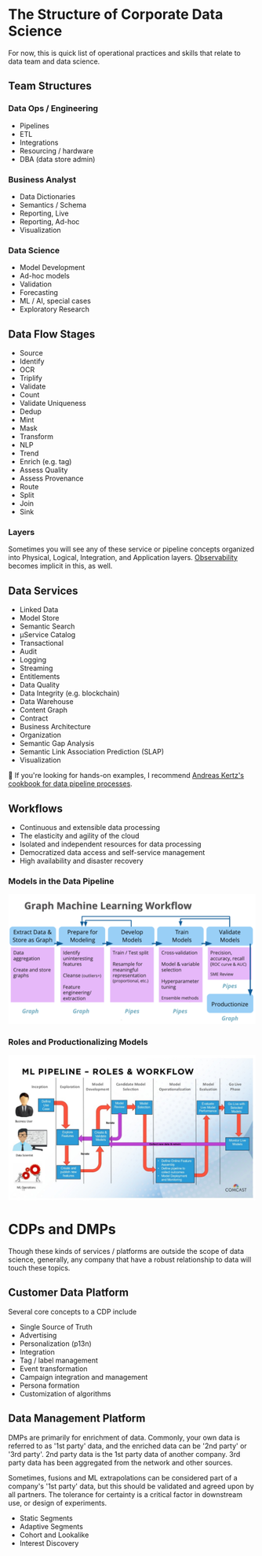 # The Structure of Corporate Data Science

For now, this is quick list of operational practices and skills that relate to data team and data science. 

## Team Structures
### Data Ops / Engineering
* Pipelines
* ETL
* Integrations
* Resourcing / hardware
* DBA (data store admin)

### Business Analyst
* Data Dictionaries
* Semantics / Schema
* Reporting, Live
* Reporting, Ad-hoc
* Visualization

### Data Science
* Model Development
* Ad-hoc models
* Validation
* Forecasting
* ML / AI, special cases
* Exploratory Research

## Data Flow Stages

* Source
* Identify
* OCR
* Triplify
* Validate
* Count
* Validate Uniqueness
* Dedup
* Mint
* Mask
* Transform
* NLP
* Trend
* Enrich (e.g. tag)
* Assess Quality
* Assess Provenance
* Route
* Split
* Join
* Sink

### Layers

Sometimes you will see any of these service or pipeline concepts organized into Physical, Logical, Integration, and Application layers.   [Observability](/data-classification.html#data-observability) becomes implicit in this, as well.

## Data Services

* Linked Data
* Model Store
* Semantic Search
* µService Catalog
* Transactional
* Audit
* Logging
* Streaming
* Entitlements
* Data Quality
* Data Integrity (e.g. blockchain)
* Data Warehouse
* Content Graph
* Contract
* Business Architecture
* Organization
* Semantic Gap Analysis
* Semantic Link Association Prediction (SLAP)
* Visualization

📖 If you're looking for hands-on examples, I recommend [Andreas Kertz's cookbook for data pipeline processes](https://github.com/andkret/Cookbook/blob/master/Data%20Engineering%20Cookbook.pdf).

## Workflows

* Continuous and extensible data processing
* The elasticity and agility of the cloud
* Isolated and independent resources for data processing
* Democratized data access and self-service management
* High availability and disaster recovery

### Models in the Data Pipeline

![ML pipeline flow example, and roles](assets/data/graph-ml-workflow.png)

### Roles and Productionalizing Models

![ML pipeline flow example, and roles](assets/data/ML-pipeline-flow.png)


# CDPs and DMPs

Though these kinds of services / platforms are outside the scope of data science, generally, any company that have a robust relationship to data will touch these topics.

## Customer Data Platform

Several core concepts to a CDP include

* Single Source of Truth
* Advertising
* Personalization (p13n)
* Integration
* Tag / label management
* Event transformation
* Campaign integration and management
* Persona formation
* Customization of algorithms

## Data Management Platform

DMPs are primarily for enrichment of data.  Commonly, your own data is referred to as '1st party' data, and the enriched data can be '2nd party' or '3rd party'.  2nd party data is the 1st party data of another company.  3rd party data has been aggregated from the network and other sources.  

Sometimes, fusions and ML extrapolations can be considered part of a company's '1st party' data, but this should be validated and agreed upon by all partners.  The tolerance for certainty is a critical factor in downstream use, or design of experiments.

* Static Segments
* Adaptive Segments
* Cohort and Lookalike
* Interest Discovery
